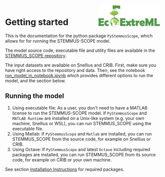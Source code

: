 <img align="right" width="200" alt="Logo" src="ecoextreml_logo.png">

# Getting started

This is the documentation for the python package `PyStemmusScope`, which allows for for
running the STEMMUS-SCOPE model.


<!-- markdown-link-check-disable-next-line -->
The model source code, executable file and utility files are available in the
[STEMMUS_SCOPE repository](https://github.com/EcoExtreML/STEMMUS_SCOPE).

The input datasets are available on Snellius and CRIB. First, make sure you have
right access to the repository and data. Then, see the notebook
[run_model_in_notebook.ipynb](https://github.com/EcoExtreML/STEMMUS_SCOPE_Processing/blob/main/docs/notebooks/run_model_in_notebook.ipynb)
which provides different options to run the model, and the section below.

## Running the model

1. Using executable file: As a user, you don't need to have a MATLAB license to
run the STEMMUS-SCOPE model. If `PyStemmusScope` and `MATLAB Runtime` are
installed on a Unix-like system (e.g. your own machine, Snellius or WSL), you
can run STEMMUS_SCOPE using the executable file.
2. Using Matlab: If `PyStemmusScope` and `Matlab` are installed, you can run
STEMMUS_SCOPE from the source code, for example on Snellius or CRIB.
3. Using Octave: If `PyStemmusScope` and latest `Octave` including required
packages are installed, you can run STEMMUS_SCOPE from its source code, for
example on CRIB or your own machine.

See section [Installation Instructions](installation_instructions.md) for required packages.

